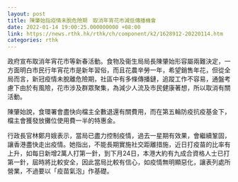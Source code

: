 ```yaml
---
layout: post
title: 陳肇始指疫情未脫危險期　取消年宵花市減低傳播機會
date: 2022-01-14 19:00:25.000000000 +08:00
link: https://news.rthk.hk/rthk/ch/component/k2/1628912-20220114.htm
categories: rthk
---
```


政府宣布取消年宵花市等新春活動。食物及衞生局局長陳肇始形容屬兩難決定，一方面明白市民行年宵花市是新年習俗，而且花農辛勞一年，希望銷售年花，但從全局而言，新冠疫情未脫離危險期，社區中有多條傳播鏈，追蹤工作不容易，通盤考慮下由於有風險，花市涉及群眾聚集，為減少人流及市民健康著想，所以取消有關活動。

陳肇始說，食環署會盡快向檔主全數退還有關費用，而在第五輪防疫抗疫基金下，檔主會獲發放攤位使用費一半的特惠金。

行政長官林鄭月娥表示，當局已盡力控制疫情，過去一星期有效果，會繼續鞏固，讓香港盡快走出疫情。她指出，不能長期實施社交距離措施，近日打疫苗的比率有上升，如每日新增2萬人打第一針，到下月24日，本港大約有九成合資格人士已打第一針，屆時將比較安全，因此當局比較有信心，如疫情無明顯惡化，讓表列處所營業，不過要以「疫苗氣泡」作基礎。
